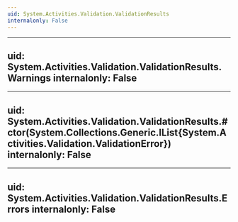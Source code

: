 ```yaml
---
uid: System.Activities.Validation.ValidationResults
internalonly: False
---
```


---
uid: System.Activities.Validation.ValidationResults.Warnings
internalonly: False
---

---
uid: System.Activities.Validation.ValidationResults.#ctor(System.Collections.Generic.IList{System.Activities.Validation.ValidationError})
internalonly: False
---

---
uid: System.Activities.Validation.ValidationResults.Errors
internalonly: False
---
